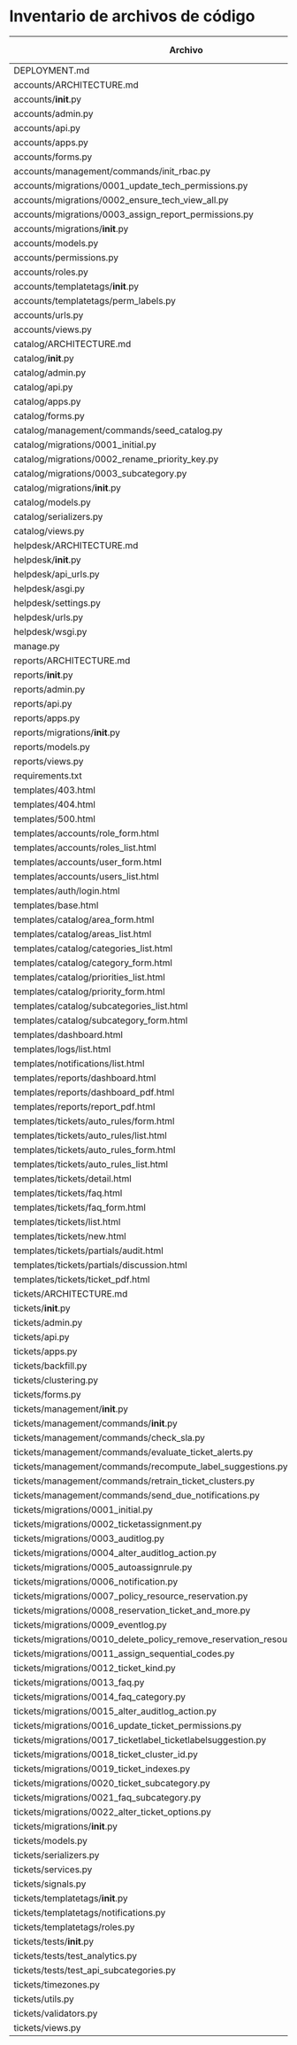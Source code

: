 # Inventario de archivos de código

| Archivo | Lenguaje | Líneas | Tamaño (bytes) | Complejidad estimada |
|---|---|---:|---:|---|
| DEPLOYMENT.md | Markdown | 9 | 331 | Baja |
| accounts/ARCHITECTURE.md | Markdown | 34 | 1443 | Baja |
| accounts/__init__.py | Python | 0 | 0 | Baja |
| accounts/admin.py | Python | 3 | 63 | Baja |
| accounts/api.py | Python | 39 | 1510 | Baja |
| accounts/apps.py | Python | 6 | 148 | Baja |
| accounts/forms.py | Python | 119 | 4509 | Media |
| accounts/management/commands/init_rbac.py | Python | 144 | 5512 | Media |
| accounts/migrations/0001_update_tech_permissions.py | Python | 50 | 1301 | Baja |
| accounts/migrations/0002_ensure_tech_view_all.py | Python | 52 | 1569 | Baja |
| accounts/migrations/0003_assign_report_permissions.py | Python | 48 | 1578 | Baja |
| accounts/migrations/__init__.py | Python | 0 | 0 | Baja |
| accounts/models.py | Python | 3 | 57 | Baja |
| accounts/permissions.py | Python | 319 | 11286 | Alta |
| accounts/roles.py | Python | 42 | 1488 | Baja |
| accounts/templatetags/__init__.py | Python | 0 | 0 | Baja |
| accounts/templatetags/perm_labels.py | Python | 22 | 614 | Baja |
| accounts/urls.py | Python | 18 | 542 | Baja |
| accounts/views.py | Python | 286 | 10422 | Alta |
| catalog/ARCHITECTURE.md | Markdown | 33 | 1302 | Baja |
| catalog/__init__.py | Python | 0 | 0 | Baja |
| catalog/admin.py | Python | 29 | 736 | Baja |
| catalog/api.py | Python | 87 | 3000 | Media |
| catalog/apps.py | Python | 6 | 146 | Baja |
| catalog/forms.py | Python | 85 | 2800 | Media |
| catalog/management/commands/seed_catalog.py | Python | 15 | 527 | Baja |
| catalog/migrations/0001_initial.py | Python | 38 | 1389 | Baja |
| catalog/migrations/0002_rename_priority_key.py | Python | 23 | 524 | Baja |
| catalog/migrations/0003_subcategory.py | Python | 50 | 1594 | Baja |
| catalog/migrations/__init__.py | Python | 0 | 0 | Baja |
| catalog/models.py | Python | 102 | 3199 | Media |
| catalog/serializers.py | Python | 61 | 2045 | Baja |
| catalog/views.py | Python | 224 | 7242 | Alta |
| helpdesk/ARCHITECTURE.md | Markdown | 36 | 1129 | Baja |
| helpdesk/__init__.py | Python | 0 | 0 | Baja |
| helpdesk/api_urls.py | Python | 88 | 3557 | Media |
| helpdesk/asgi.py | Python | 16 | 393 | Baja |
| helpdesk/settings.py | Python | 159 | 5095 | Media |
| helpdesk/urls.py | Python | 114 | 5920 | Media |
| helpdesk/wsgi.py | Python | 16 | 393 | Baja |
| manage.py | Python | 22 | 664 | Baja |
| reports/ARCHITECTURE.md | Markdown | 29 | 1016 | Baja |
| reports/__init__.py | Python | 0 | 0 | Baja |
| reports/admin.py | Python | 3 | 63 | Baja |
| reports/api.py | Python | 394 | 12509 | Alta |
| reports/apps.py | Python | 6 | 146 | Baja |
| reports/migrations/__init__.py | Python | 0 | 0 | Baja |
| reports/models.py | Python | 3 | 57 | Baja |
| reports/views.py | Python | 3 | 63 | Baja |
| requirements.txt | Texto | 11 | 167 | Baja |
| templates/403.html | HTML | 20 | 1072 | Baja |
| templates/404.html | HTML | 13 | 668 | Baja |
| templates/500.html | HTML | 13 | 626 | Baja |
| templates/accounts/role_form.html | HTML | 260 | 13000 | Alta |
| templates/accounts/roles_list.html | HTML | 62 | 3019 | Baja |
| templates/accounts/user_form.html | HTML | 104 | 6273 | Media |
| templates/accounts/users_list.html | HTML | 127 | 7739 | Media |
| templates/auth/login.html | HTML | 41 | 3181 | Baja |
| templates/base.html | HTML | 329 | 12631 | Alta |
| templates/catalog/area_form.html | HTML | 44 | 2387 | Baja |
| templates/catalog/areas_list.html | HTML | 54 | 2596 | Baja |
| templates/catalog/categories_list.html | HTML | 56 | 2798 | Baja |
| templates/catalog/category_form.html | HTML | 114 | 4970 | Media |
| templates/catalog/priorities_list.html | HTML | 57 | 2754 | Baja |
| templates/catalog/priority_form.html | HTML | 51 | 2904 | Baja |
| templates/catalog/subcategories_list.html | HTML | 65 | 3598 | Baja |
| templates/catalog/subcategory_form.html | HTML | 56 | 3624 | Baja |
| templates/dashboard.html | HTML | 811 | 39030 | Alta |
| templates/logs/list.html | HTML | 118 | 8019 | Media |
| templates/notifications/list.html | HTML | 47 | 2432 | Baja |
| templates/reports/dashboard.html | HTML | 239 | 12492 | Alta |
| templates/reports/dashboard_pdf.html | HTML | 81 | 2594 | Media |
| templates/reports/report_pdf.html | HTML | 348 | 9894 | Alta |
| templates/tickets/auto_rules/form.html | HTML | 57 | 3579 | Baja |
| templates/tickets/auto_rules/list.html | HTML | 76 | 4332 | Baja |
| templates/tickets/auto_rules_form.html | HTML | 57 | 3579 | Baja |
| templates/tickets/auto_rules_list.html | HTML | 76 | 4332 | Baja |
| templates/tickets/detail.html | HTML | 445 | 25156 | Alta |
| templates/tickets/faq.html | HTML | 341 | 16520 | Alta |
| templates/tickets/faq_form.html | HTML | 66 | 3746 | Baja |
| templates/tickets/list.html | HTML | 468 | 32749 | Alta |
| templates/tickets/new.html | HTML | 177 | 9562 | Media |
| templates/tickets/partials/audit.html | HTML | 37 | 1821 | Baja |
| templates/tickets/partials/discussion.html | HTML | 58 | 2891 | Baja |
| templates/tickets/ticket_pdf.html | HTML | 257 | 6805 | Alta |
| tickets/ARCHITECTURE.md | Markdown | 36 | 1504 | Baja |
| tickets/__init__.py | Python | 0 | 0 | Baja |
| tickets/admin.py | Python | 46 | 1671 | Baja |
| tickets/api.py | Python | 888 | 32488 | Alta |
| tickets/apps.py | Python | 11 | 470 | Baja |
| tickets/backfill.py | Python | 149 | 4343 | Media |
| tickets/clustering.py | Python | 204 | 5104 | Alta |
| tickets/forms.py | Python | 362 | 15116 | Alta |
| tickets/management/__init__.py | Python | 0 | 0 | Baja |
| tickets/management/commands/__init__.py | Python | 0 | 0 | Baja |
| tickets/management/commands/check_sla.py | Python | 32 | 1377 | Baja |
| tickets/management/commands/evaluate_ticket_alerts.py | Python | 46 | 1579 | Baja |
| tickets/management/commands/recompute_label_suggestions.py | Python | 116 | 3811 | Media |
| tickets/management/commands/retrain_ticket_clusters.py | Python | 65 | 2226 | Baja |
| tickets/management/commands/send_due_notifications.py | Python | 35 | 1191 | Baja |
| tickets/migrations/0001_initial.py | Python | 63 | 3657 | Baja |
| tickets/migrations/0002_ticketassignment.py | Python | 27 | 1217 | Baja |
| tickets/migrations/0003_auditlog.py | Python | 30 | 1309 | Baja |
| tickets/migrations/0004_alter_auditlog_action.py | Python | 18 | 586 | Baja |
| tickets/migrations/0005_autoassignrule.py | Python | 31 | 1351 | Baja |
| tickets/migrations/0006_notification.py | Python | 45 | 1427 | Baja |
| tickets/migrations/0007_policy_resource_reservation.py | Python | 120 | 4153 | Media |
| tickets/migrations/0008_reservation_ticket_and_more.py | Python | 39 | 1155 | Baja |
| tickets/migrations/0009_eventlog.py | Python | 48 | 1584 | Baja |
| tickets/migrations/0010_delete_policy_remove_reservation_resource_and_more.py | Python | 22 | 432 | Baja |
| tickets/migrations/0011_assign_sequential_codes.py | Python | 22 | 632 | Baja |
| tickets/migrations/0012_ticket_kind.py | Python | 23 | 621 | Baja |
| tickets/migrations/0013_faq.py | Python | 56 | 1815 | Baja |
| tickets/migrations/0014_faq_category.py | Python | 27 | 747 | Baja |
| tickets/migrations/0015_alter_auditlog_action.py | Python | 28 | 796 | Baja |
| tickets/migrations/0016_update_ticket_permissions.py | Python | 24 | 759 | Baja |
| tickets/migrations/0017_ticketlabel_ticketlabelsuggestion.py | Python | 96 | 3418 | Media |
| tickets/migrations/0018_ticket_cluster_id.py | Python | 17 | 430 | Baja |
| tickets/migrations/0019_ticket_indexes.py | Python | 19 | 518 | Baja |
| tickets/migrations/0020_ticket_subcategory.py | Python | 26 | 658 | Baja |
| tickets/migrations/0021_faq_subcategory.py | Python | 25 | 710 | Baja |
| tickets/migrations/0022_alter_ticket_options.py | Python | 17 | 816 | Baja |
| tickets/migrations/__init__.py | Python | 0 | 0 | Baja |
| tickets/models.py | Python | 477 | 16385 | Alta |
| tickets/serializers.py | Python | 160 | 6016 | Media |
| tickets/services.py | Python | 646 | 19876 | Alta |
| tickets/signals.py | Python | 257 | 9332 | Alta |
| tickets/templatetags/__init__.py | Python | 1 | 35 | Baja |
| tickets/templatetags/notifications.py | Python | 11 | 331 | Baja |
| tickets/templatetags/roles.py | Python | 71 | 2194 | Baja |
| tickets/tests/__init__.py | Python | 0 | 0 | Baja |
| tickets/tests/test_analytics.py | Python | 108 | 4483 | Media |
| tickets/tests/test_api_subcategories.py | Python | 186 | 7466 | Media |
| tickets/timezones.py | Python | 31 | 819 | Baja |
| tickets/utils.py | Python | 306 | 9398 | Alta |
| tickets/validators.py | Python | 34 | 1098 | Baja |
| tickets/views.py | Python | 1983 | 68027 | Alta |